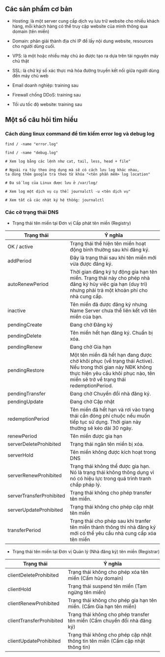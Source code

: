 
## Các sản phẩm cơ bản

- Hosting: là một server cung cấp dịch vụ lưu trữ website cho nhiều khách hàng, mỗi khách hàng có thể truy cập website của mình thông qua domain (tên miền)

- Domain: phân giải thành địa chỉ IP để lấy nội dung website, resources cho người dùng cuối.

- VPS: là một hoặc nhiều máy chủ ảo được tạo ra dựa trên tài nguyên máy chủ thật

- SSL: là chữ ký số xác thực mã hóa đường truyền kết nối giữa người dùng đến máy chủ web

- Email doanh nghiệp: training sau

- Firewall chống DDoS: training sau

- Tối ưu tốc độ website: training sau


## Một số câu hỏi tìm hiểu

### Cách dùng linux command để tìm kiếm error log và debug log

```
find / -name "error.log"

find / -name "debug.log"

# Xem log bằng các lệnh như cat, tail, less, head + file"

# Ngoài ra tùy theo ứng dụng mà sẽ có cách lưu log khác nhau, 
ta dùng thêm google tra theo từ khóa "<tên phần mềm> log location"

# Đa số log của Linux được lưu ở /var/log/

# Xem log một dịch vụ cụ thể: journalctl -u <tên dịch vụ"

# Xem tất cả các nhật ký hệ thống: journalctl
```

### Các cờ trạng thái DNS

- Trạng thái tên miền tại Đơn vị Cấp phát tên miền (Registry)

| Trạng thái | Ý nghĩa |
|---|---|
| OK / active	| Trạng thái thể hiện tên miền hoạt động bình thường sau khi đăng ký. |
| addPeriod | Đây là trạng thái sau khi tên miền mới vừa được đăng ký. |
| autoRenewPeriod | Thời gian đăng ký tự động gia hạn tên miền. Trạng thái này cho phép nhà đăng ký hủy việc gia hạn (duy trì) nhưng phải trả một khoản phí cho nhà cung cấp. |
| inactive | Tên miền đã được đăng ký nhưng Name Server chưa thể liên kết với tên miền của bạn. |
| pendingCreate | Đang chờ Đăng ký |
| pendingDelete | Tên miền hết hạn đăng ký. Chuẩn bị xóa. |
| pendingRenew | Đang chờ Gia hạn |
| pendingRestore | Một tên miền đã hết hạn đang được chờ khôi phục (về trạng thái Active). Nếu trong thời gian này NĐK không thực hiện yêu cầu khôi phục nào, tên miền sẽ trở về trạng thái redemptionPeriod. |
| pendingTransfer | Đang chờ Chuyển đổi nhà đăng ký. |
| pendingUpdate | Đang chờ Cập nhật |
| redemptionPeriod | Tên miền đã hết hạn và rơi vào trạng thái cần đóng phí chuộc nếu muốn tiếp tục sử dụng. Thời gian này thường sẽ kéo dài 30 ngày. |
| renewPeriod | Tên miền được gia hạn |
| serverDeleteProhibited |	Trạng thái ngăn tên miền bị xóa. |
| serverHold | Tên miền không được kích hoạt trong DNS |
| serverRenewProhibited |	Trạng thái không thể được gia hạn. Nó là trạng thái không thông dụng vì nó có hiệu lực trong quá trình tranh chấp pháp lý. |
| serverTransferProhibited |	Trạng thái không cho phép transfer tên miền. |
| serverUpdateProhibited |	Trạng thái không cho phép cập nhật tên miền |
| transferPeriod | Trạng thái cho phép sau khi tranfer tên miền thành thông thì nhà đăng ký mới có thể yêu cầu nhà cung cấp xóa tên miền |


- Trạng thái tên miền tại Đơn vị Quản lý (Nhà đăng ký) tên miền (Registrar)

| Trạng thái |	Ý nghĩa |
|---|---|
| clientDeleteProhibited |	Trạng thái không cho phép xóa tên miền (Cấm hủy domain) |
| clientHold |	Trạng thái suspend tên miền (Tạm ngừng tên miền) |
| clientRenewProhibited |	Trạng thái không cho phép gia hạn tên miền. (Cấm Gia hạn tên miền) |
| clientTransferProhibited |	Trạng thái không cho phép transfer tên miền (Cấm chuyển đổi nhà đăng ký) |
| clientUpdateProhibited |	Trạng thái không cho phép cập nhật thông tin tên miền (Cấm cập nhật thông tin) |


